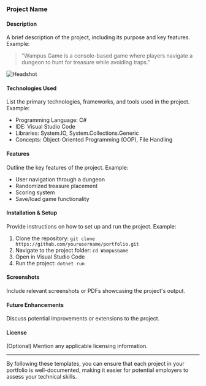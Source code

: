 ### Project Name

#### Description
A brief description of the project, including its purpose and key features. Example:

> "Wampus Game is a console-based game where players navigate a dungeon to hunt for treasure while avoiding traps."

![Headshot](https://u.cubeupload.com/OzFromMarz/looknohands.png)

#### Technologies Used
List the primary technologies, frameworks, and tools used in the project. Example:

- Programming Language: C#
- IDE: Visual Studio Code
- Libraries: System.IO, System.Collections.Generic
- Concepts: Object-Oriented Programming (OOP), File Handling

#### Features
Outline the key features of the project. Example:

- User navigation through a dungeon
- Randomized treasure placement
- Scoring system
- Save/load game functionality

#### Installation & Setup
Provide instructions on how to set up and run the project. Example:

1. Clone the repository: `git clone https://github.com/yourusername/portfolio.git`
2. Navigate to the project folder: `cd WampusGame`
3. Open in Visual Studio Code
4. Run the project: `dotnet run`

#### Screenshots
Include relevant screenshots or PDFs showcasing the project's output.

#### Future Enhancements
Discuss potential improvements or extensions to the project.

#### License
(Optional) Mention any applicable licensing information.

---

By following these templates, you can ensure that each project in your portfolio is well-documented, making it easier for potential employers to assess your technical skills.

